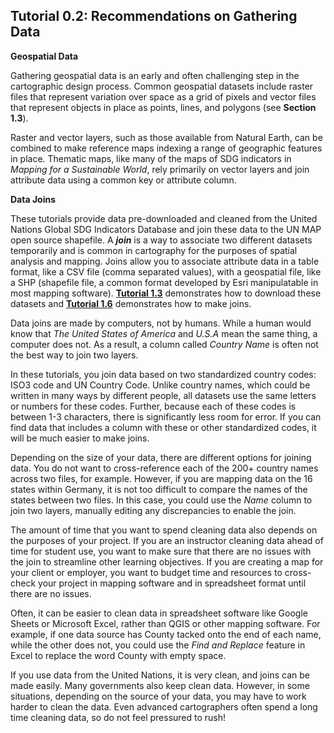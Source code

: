 ## Tutorial 0.2: Recommendations on Gathering Data

**Geospatial Data**

Gathering geospatial data is an early and often challenging step in the cartographic design process. Common geospatial datasets include raster files that represent variation over space as a grid of pixels and vector files that represent objects in place as points, lines, and polygons (see **Section 1.3**).

Raster and vector layers, such as those available from Natural Earth, can be combined to make reference maps indexing a range of geographic features in place. Thematic maps, like many of the maps of SDG indicators in *Mapping for a Sustainable World*, rely primarily on vector layers and join attribute data using a common key or attribute column.

**Data Joins**

These tutorials provide data pre-downloaded and cleaned from the United Nations Global SDG Indicators Database and join these data to the UN MAP open source shapefile. A ***join*** is a way to associate two different datasets temporarily and is common in cartography for the purposes of spatial analysis and mapping. Joins allow you to associate attribute data in a table format, like a CSV file (comma separated values), with a geospatial file, like a SHP (shapefile file, a common format developed by Esri manipulatable in most mapping software). [**Tutorial 1.3**](/1_Choropleth/1.3_Download_Data.md) demonstrates how to download these datasets and [**Tutorial 1.6**](/1_Choropleth/1.6_Add_Data.md) demonstrates how to make joins.

Data joins are made by computers, not by humans. While a human would know that *The United States of America* and *U.S.A* mean the same thing, a computer does not. As a result, a column called *Country Name* is often not the best way to join two layers.

In these tutorials, you join data based on two standardized country codes: ISO3 code and UN Country Code. Unlike country names, which could be written in many ways by different people, all datasets use the same letters or numbers for these codes. Further, because each of these codes is between 1-3 characters, there is significantly less room for error. If you can find data that includes a column with these or other standardized codes, it will be much easier to make joins.

Depending on the size of your data, there are different options for joining data. You do not want to cross-reference each of the 200+ country names across two files, for example. However, if you are mapping data on the 16 states within Germany, it is not too difficult to compare the names of the states between two files. In this case, you could use the *Name* column to join two layers, manually editing any discrepancies to enable the join.

The amount of time that you want to spend cleaning data also depends on the purposes of your project. If you are an instructor cleaning data ahead of time for student use, you want to make sure that there are no issues with the join to streamline other learning objectives. If you are creating a map for your client or employer, you want to budget time and resources to cross-check your project in mapping software and in spreadsheet format until there are no issues.

Often, it can be easier to clean data in spreadsheet software like Google Sheets or Microsoft Excel, rather than QGIS or other mapping software. For example, if one data source has County tacked onto the end of each name, while the other does not, you could use the *Find and Replace* feature in Excel to replace the word County with empty space.

If you use data from the United Nations, it is very clean, and joins can be made easily. Many governments also keep clean data. However, in some situations, depending on the source of your data, you may have to work harder to clean the data. Even advanced cartographers often spend a long time cleaning data, so do not feel pressured to rush!

